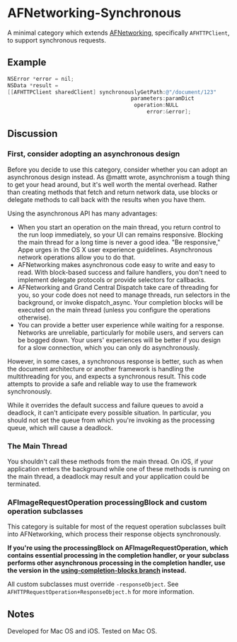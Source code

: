 AFNetworking-Synchronous
========================

A minimal category which extends [AFNetworking][], specifically
`AFHTTPClient`, to support synchronous requests.

## Example

```objective-c
NSError *error = nil;
NSData *result =
[[AFHTTPClient sharedClient] synchronouslyGetPath:@"/document/123"
                                       parameters:paramDict
                                        operation:NULL
                                            error:&error];
```

## Discussion

### First, consider adopting an asynchronous design
 
Before you decide to use this category, consider whether you can adopt an asynchronous design instead. As @mattt wrote, asynchronism a tough thing to
get your head around, but it's well worth the mental overhead. Rather than creating methods that fetch and return network data, use blocks or delegate methods to call back with the results when you have them.
 
Using the asynchronous API has many advantages:

 - When you start an operation on the main thread, you return control to the run loop immediately, so your UI can remains responsive. Blocking the main thread for a long time is never a good idea. "Be responsive," Appe urges in the OS X user experience guidelines. Asynchronous network operations allow
 you to do that.
 - AFNetworking makes asynchronous code easy to write and easy to read. With block-based success and failure handlers, you don't need to implement
 delegate protocols or provide selectors for callbacks.
 - AFNetworking and Grand Central Dispatch take care of threading for you, so your code does not need to manage threads, run selectors in the background,
 or invoke dispatch_async. Your completion blocks will be executed on the main thread (unless you configure the operations otherwise).
 - You can provide a better user experience while waiting for a response. Networks are unreliable, particularly for mobile users, and servers can be bogged down. Your users' experiences will be better if you design for a slow connection, which you can only do asynchronously.
 
However, in some cases, a synchronous response is better, such as when the document architecture or another framework is handling the multithreading for you, and expects a synchronous result. This code attempts to provide a safe and reliable way to use the framework synchronously.
 
While it overrides the default success and failure queues to avoid a deadlock, it can't anticipate every possible situation. In particular, you should not set the queue from which you're invoking as the processing queue, which will cause a deadlock.
 
### The Main Thread
 
You shouldn't call these methods from the main thread. On iOS, if your application enters the background while one of these methods is running on the main thread, a deadlock may result and your application could be terminated.

### AFImageRequestOperation processingBlock and custom operation subclasses
 
This category is suitable for most of the request operation subclasses built into AFNetworking, which process their response objects synchronously.

**If you're using the processingBlock on AFImageRequestOperation, which contains essential processing in the completion handler, or your subclass performs other asynchronous processing in the completion handler, use the version in the [using-completion-blocks branch][using-completion-blocks] instead.**
 
All custom subclasses must override `-responseObject`. See `AFHTTPRequestOperation+ResponseObject.h` for more information.

## Notes

Developed for Mac OS and iOS. Tested on Mac OS.

[AFNetworking]: https://github.com/AFNetworking/AFNetworking
[using-completion-blocks]: https://github.com/noa--/AFNetworking-Synchronous/tree/using-completion-blocks